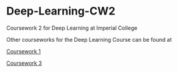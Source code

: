 # Deep-Learning-CW2
Coursework 2 for Deep Learning at Imperial College

Other courseworks for the Deep Learning Course can be found at

[Coursework 1](https://github.com/YiChuLin/Deep-Learning-CW1)

[Coursework 3](https://github.com/YiChuLin/Deep-Learning-CW3)
